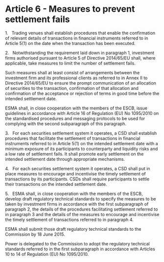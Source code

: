 # Article 6 - Measures to prevent settlement fails


1.   Trading venues shall establish procedures that enable the confirmation of relevant details of transactions in financial instruments referred to in Article 5(1) on the date when the transaction has been executed.

2.   Notwithstanding the requirement laid down in paragraph 1, investment firms authorised pursuant to Article 5 of Directive 2014/65/EU shall, where applicable, take measures to limit the number of settlement fails.

Such measures shall at least consist of arrangements between the investment firm and its professional clients as referred to in Annex II to Directive 2014/65/EU to ensure the prompt communication of an allocation of securities to the transaction, confirmation of that allocation and confirmation of the acceptance or rejection of terms in good time before the intended settlement date.

ESMA shall, in close cooperation with the members of the ESCB, issue guidelines in accordance with Article 16 of Regulation (EU) No 1095/2010 on the standardised procedures and messaging protocols to be used for complying with the second subparagraph of this paragraph.

3.   For each securities settlement system it operates, a CSD shall establish procedures that facilitate the settlement of transactions in financial instruments referred to in Article 5(1) on the intended settlement date with a minimum exposure of its participants to counterparty and liquidity risks and a low rate of settlement fails. It shall promote early settlement on the intended settlement date through appropriate mechanisms.

4.   For each securities settlement system it operates, a CSD shall put in place measures to encourage and incentivise the timely settlement of transactions by its participants. CSDs shall require participants to settle their transactions on the intended settlement date.

5.   ESMA shall, in close cooperation with the members of the ESCB, develop draft regulatory technical standards to specify the measures to be taken by investment firms in accordance with the first subparagraph of paragraph 2, the details of the procedures facilitating settlement referred to in paragraph 3 and the details of the measures to encourage and incentivise the timely settlement of transactions referred to in paragraph 4.

ESMA shall submit those draft regulatory technical standards to the Commission by 18 June 2015.

Power is delegated to the Commission to adopt the regulatory technical standards referred to in the first subparagraph in accordance with Articles 10 to 14 of Regulation (EU) No 1095/2010.
